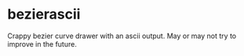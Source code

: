 # bezierascii
Crappy bezier curve drawer with an ascii output.
May or may not try to improve in the future. 

